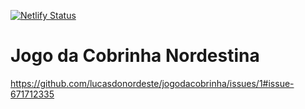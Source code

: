 [![Netlify Status](https://api.netlify.com/api/v1/badges/58516ee1-32e3-462c-9fb4-1a1c3e18440b/deploy-status)](https://app.netlify.com/sites/jogodacobrinhanordestina/deploys)


# Jogo da Cobrinha Nordestina

https://github.com/lucasdonordeste/jogodacobrinha/issues/1#issue-671712335
